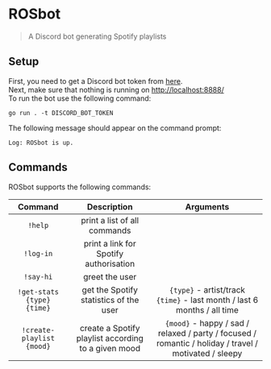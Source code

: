 
# ROSbot

> A Discord bot generating Spotify playlists

## Setup

First, you need to get a Discord bot token from [here](https://discord.com/developers/applications).  
Next, make sure that nothing is running on <http://localhost:8888/>  
To run the bot use the following command:

```shell
go run . -t DISCORD_BOT_TOKEN
```

The following message should appear on the command prompt:

```shell
Log: ROSbot is up.
```

## Commands

ROSbot supports the following commands: 

| Command | Description | Arguments |
|:-:|:-:|:-:|
| `!help` | print a list of all commands |   |
| `!log-in` | print a link for Spotify authorisation |   |
| `!say-hi` | greet the user |   |
| `!get-stats {type} {time}` | get the Spotify statistics of the user | `{type}` - artist/track `{time}` - last month / last 6 months / all time |
|`!create-playlist {mood}`| create a Spotify playlist according to a given mood | `{mood}` - happy / sad / relaxed / party / focused / romantic / holiday / travel / motivated / sleepy |
